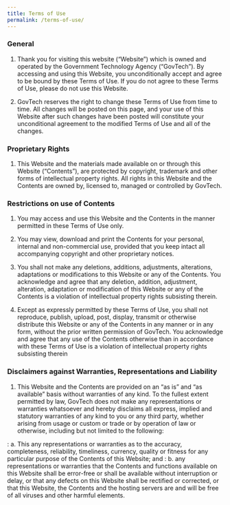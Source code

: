 ```yaml
---
title: Terms of Use
permalink: /terms-of-use/
---
```

### **General**

1. Thank you for visiting this website (“Website”) which is owned and operated by the Government Technology Agency (“GovTech”). By accessing and using this Website, you unconditionally accept and agree to be bound by these Terms of Use. If you do not agree to these Terms of Use, please do not use this Website.

2. GovTech reserves the right to change these Terms of Use from time to time. All changes will be posted on this page, and your use of this Website after such changes have been posted will constitute your unconditional agreement to the modified Terms of Use and all of the changes.

### **Proprietary Rights**

1. This Website and the materials made available on or through this Website (“Contents”), are protected by copyright, trademark and other forms of intellectual property rights. All rights in this Website and the Contents are owned by, licensed to, managed or controlled by GovTech.

### **Restrictions on use of Contents**

1. You may access and use this Website and the Contents in the manner permitted in these Terms of Use only.

2. You may view, download and print the Contents for your personal, internal and non-commercial use, provided that you keep intact all accompanying copyright and other proprietary notices.

3. You shall not make any deletions, additions, adjustments, alterations, adaptations or modifications to this Website or any of the Contents. You acknowledge and agree that any deletion, addition, adjustment, alteration, adaptation or modification of this Website or any of the Contents is a violation of intellectual property rights subsisting therein.

4. Except as expressly permitted by these Terms of Use, you shall not reproduce, publish, upload, post, display, transmit or otherwise distribute this Website or any of the Contents in any manner or in any form, without the prior written permission of GovTech. You acknowledge and agree that any use of the Contents otherwise than in accordance with these Terms of Use is a violation of intellectual property rights subsisting therein

### **Disclaimers against Warranties, Representations and Liability**

1. This Website and the Contents are provided on an “as is” and “as available” basis without warranties of any kind. To the fullest extent permitted by law, GovTech does not make any representations or warranties whatsoever and hereby disclaims all express, implied and statutory warranties of any kind to you or any third party, whether arising from usage or custom or trade or by operation of law or otherwise, including but not limited to the following:

: a. This any representations or warranties as to the accuracy, completeness, reliability, timeliness, currency, quality or fitness for any particular purpose of the Contents of this Website; and : b. any representations or warranties that the Contents and functions available on this Website shall be error-free or shall be available without interruption or delay, or that any defects on this Website shall be rectified or corrected, or that this Website, the Contents and the hosting servers are and will be free of all viruses and other harmful elements.
